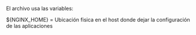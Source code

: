 El archivo usa las variables:

${NGINX_HOME} =  Ubicación fisica en el host donde dejar la configuración de las aplicaciones
